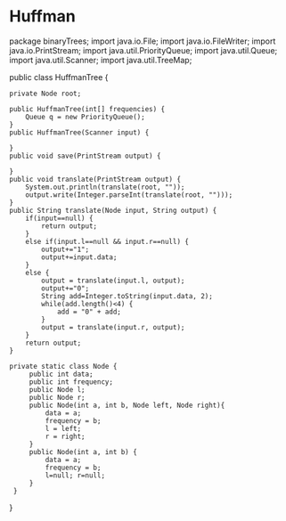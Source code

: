 # Huffman
package binaryTrees;
import java.io.File;
import java.io.FileWriter;
import java.io.PrintStream;
import java.util.PriorityQueue;
import java.util.Queue;
import java.util.Scanner;
import java.util.TreeMap;


public class HuffmanTree {

	private Node root;
	
	public HuffmanTree(int[] frequencies) {
		Queue q = new PriorityQueue();
	}
	public HuffmanTree(Scanner input) {
		
	}
	public void save(PrintStream output) {
		
	}
	public void translate(PrintStream output) {
		System.out.println(translate(root, ""));
		output.write(Integer.parseInt(translate(root, "")));
	}
	public String translate(Node input, String output) {
		if(input==null) {
			return output;
		}
		else if(input.l==null && input.r==null) {
			output+="1";
			output+=input.data;
		}
		else {
			output = translate(input.l, output);
			output+="0";
			String add=Integer.toString(input.data, 2);
			while(add.length()<4) {
				add = "0" + add;
			}
			output = translate(input.r, output);
		}
		return output;
	}
	
	private static class Node {
		 public int data;
		 public int frequency;
		 public Node l;
		 public Node r;
		 public Node(int a, int b, Node left, Node right){
			 data = a;
			 frequency = b;
			 l = left;
			 r = right;
		 }
		 public Node(int a, int b) {
			 data = a;
			 frequency = b;
			 l=null; r=null;
		 }
	 }
}
